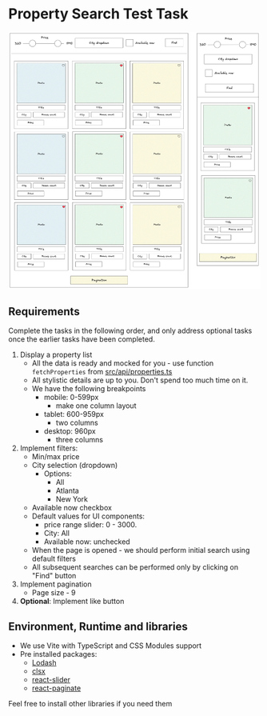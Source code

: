 # Property Search Test Task

![Wireframe](wireframe.jpg)

## Requirements

Complete the tasks in the following order, and only address optional tasks once the earlier tasks have been completed.

1. Display a property list
   - All the data is ready and mocked for you - use function `fetchProperties` from [src/api/properties.ts](src/api/properties.ts)
   - All stylistic details are up to you. Don't spend too much time on it.
   - We have the following breakpoints
     - mobile: 0-599px
         - make one column layout
     - tablet: 600-959px
         - two columns
     - desktop: 960px
         - three columns
2. Implement filters:
    - Min/max price
    - City selection (dropdown)
      - Options: 
        - All
        - Atlanta 
        - New York
    - Available now checkbox
    - Default values for UI components:
      - price range slider: 0 - 3000.
      - City: All
      - Available now: unchecked
    - When the page is opened - we should perform initial search using default filters
    - All subsequent searches can be performed only by clicking on "Find" button
3. Implement pagination
    - Page size - 9
4. **Optional**: Implement like button

## Environment, Runtime and libraries
- We use Vite with TypeScript and CSS Modules support
- Pre installed packages:
  - [Lodash](https://lodash.com/docs/4.17.15)
  - [clsx](https://github.com/lukeed/clsx)
  - [react-slider](https://github.com/zillow/react-slider)
  - [react-paginate](https://github.com/AdeleD/react-paginate)

Feel free to install other libraries if you need them
